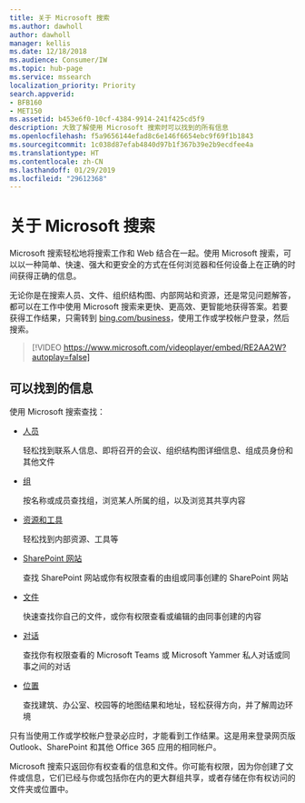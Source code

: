 ```yaml
---
title: 关于 Microsoft 搜索
ms.author: dawholl
author: dawholl
manager: kellis
ms.date: 12/18/2018
ms.audience: Consumer/IW
ms.topic: hub-page
ms.service: mssearch
localization_priority: Priority
search.appverid:
- BFB160
- MET150
ms.assetid: b453e6f0-10cf-4384-9914-241f425cd5f9
description: 大致了解使用 Microsoft 搜索时可以找到的所有信息
ms.openlocfilehash: f5a9656144efad8c6e146f6654ebc9f69f1b1843
ms.sourcegitcommit: 1c038d87efab4840d97b1f367b39e2b9ecdfee4a
ms.translationtype: HT
ms.contentlocale: zh-CN
ms.lasthandoff: 01/29/2019
ms.locfileid: "29612368"
---
```

# <a name="about-microsoft-search"></a>关于 Microsoft 搜索

Microsoft 搜索轻松地将搜索工作和 Web 结合在一起。使用 Microsoft 搜索，可以以一种简单、快速、强大和更安全的方式在任何浏览器和任何设备上在正确的时间获得正确的信息。
  
无论你是在搜索人员、文件、组织结构图、内部网站和资源，还是常见问题解答，都可以在工作中使用 Microsoft 搜索来更快、更高效、更智能地获得答案。若要获得工作结果，只需转到 [bing.com/business](https://www.bing.com/business)，使用工作或学校帐户登录，然后搜索。 
  
> [!VIDEO https://www.microsoft.com/videoplayer/embed/RE2AA2W?autoplay=false]

## <a name="what-you-can-find"></a>可以找到的信息
  
使用 Microsoft 搜索查找：
  
- [人员](find-people-and-groups.md)
    
    轻松找到联系人信息、即将召开的会议、组织结构图详细信息、组成员身份和其他文件
    
- [组](find-people-and-groups.md)
    
    按名称或成员查找组，浏览某人所属的组，以及浏览其共享内容
    
- [资源和工具](find-resources-tools-and-more.md)
    
    轻松找到内部资源、工具等
    
- [SharePoint 网站](find-sharepoint-sites.md)
    
    查找 SharePoint 网站或你有权限查看的由组或同事创建的 SharePoint 网站
    
- [文件](find-files.md)
    
    快速查找你自己的文件，或你有权限查看或编辑的由同事创建的内容
    
- [对话](find-conversations.md)
    
    查找你有权限查看的 Microsoft Teams 或 Microsoft Yammer 私人对话或同事之间的对话
    
- [位置](find-locations.md)
    
    查找建筑、办公室、校园等的地图结果和地址，轻松获得方向，并了解周边环境    
    
只有当使用工作或学校帐户登录必应时，才能看到工作结果。这是用来登录网页版 Outlook、SharePoint 和其他 Office 365 应用的相同帐户。 
  
Microsoft 搜索只返回你有权查看的信息和文件。你可能有权限，因为你创建了文件或信息，它们已经与你或包括你在内的更大群组共享，或者存储在你有权访问的文件夹或位置中。

  

